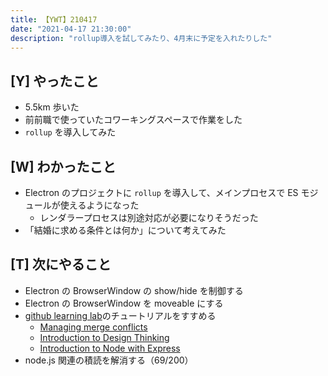 ```yaml
---
title: 【YWT】210417
date: "2021-04-17 21:30:00"
description: "rollup導入を試してみたり、4月末に予定を入れたりした"
---
```


## [Y] やったこと

- 5.5km 歩いた
- 前前職で使っていたコワーキングスペースで作業をした
- `rollup` を導入してみた

## [W] わかったこと

- Electron のプロジェクトに `rollup` を導入して、メインプロセスで ES モジュールが使えるようになった
  - レンダラープロセスは別途対応が必要になりそうだった
- 「結婚に求める条件とは何か」について考えてみた

## [T] 次にやること

- Electron の BrowserWindow の show/hide を制御する
- Electron の BrowserWindow を moveable にする
- [github learning lab](https://lab.github.com/githubtraining)のチュートリアルをすすめる
  - [Managing merge conflicts](https://lab.github.com/githubtraining/managing-merge-conflicts)
  - [Introduction to Design Thinking](https://lab.github.com/githubtraining/introduction-to-design-thinking)
  - [Introduction to Node with Express](https://lab.github.com/everydeveloper/introduction-to-node-with-express)
- node.js 関連の積読を解消する（69/200）

<!-- https://twitter.com/camomile_cafe/status/1383406489134501894 -->
